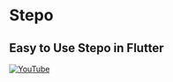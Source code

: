 # Stepo
## Easy to Use Stepo in Flutter


[![YouTube](https://img.youtube.com/vi/i-XrLFsjpBE/0.jpg)](https://youtu.be/i-XrLFsjpBE "Easy to Use Stepo in Flutter")
